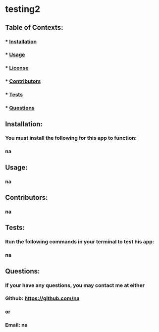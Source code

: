 
  # testing2

  ##  
  ### 

  ## Table of Contexts:
  ###  * [Installation](#installation)
  ###  * [Usage](#Usage)
  ###  * [License](#License)
  ###  * [Contributors](#Contributors)
  ###  * [Tests](#Tests)
  ###  * [Questions](#Questions)

  ## Installation:
  ### You must install the following for this app to function:
  ### na

  ## Usage:
  ### na

  ## Contributors:
  ### na

  ## Tests:
  ### Run the following commands in your terminal to test his app:
  ### na

  ## Questions:
  ### If your have any questions, you may contact me at either
  ### Github: https://github.com/na
  ### or
  ### Email: na

